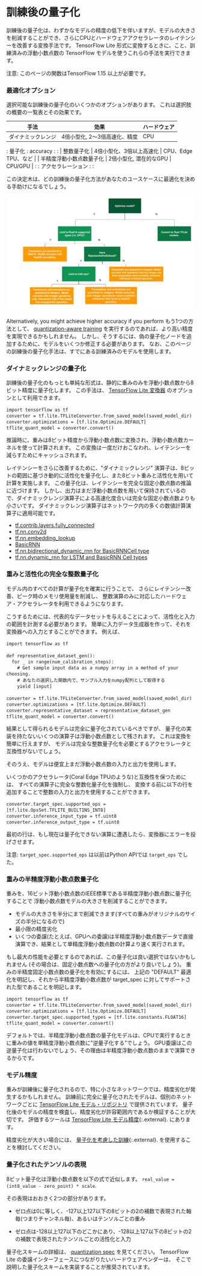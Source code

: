 # 訓練後の量子化

訓練後の量子化は、わずかなモデルの精度の低下を伴いますが、モデルの大きさを削減することができ、さらにCPUとハードウェアアクセラレータのレイテンシーを改善する変換手法です。
TensorFlow Lite 形式に変換するときに、こと、訓練済みの浮動小数点数の TensorFlow モデルを使うこれらの手法を実行できます。

注意: このページの関数はTensorFlow 1.15 以上が必要です。

### 最適化オプション

選択可能な訓練後の量子化のいくつかのオプションがあります。
これは選択肢の概要の一覧表とその効果です。


| 手法                      | 効果                  | ハードウェア            |
| ------------------------- | ------------------------- | ------------------- |
| ダイナミックレンジ         | 4倍小型化, 2～3倍高速化、精度 | CPU                 |
: 量子化                    : accuracy                  :                     :
| 整数量子化                | 4倍小型化、3倍以上高速化   | CPU、Edge TPU、など |
| 半精度浮動小数点数量子化   | 2倍小型化, 潜在的なGPU | CPU/GPU             |
:                           : アクセラレーション              :                     :

この決定木は、どの訓練後の量子化方法があなたのユースケースに最適化を決める手助けになるでしょう。

![post-training optimization options](images/optimization.jpg)

Alternatively, you might achieve higher accuracy if you perform
もう1つの方法として、
[quantization-aware training](
https://github.com/tensorflow/tensorflow/tree/r1.14/tensorflow/contrib/quantize) 
を実行するのであれば、より高い精度を実現できるかもしれません。
しかし、そうするには、偽の量子化ノードを追加するために、モデルをいくつか修正する必要があります。
なお、このページの訓練後の量子化手法は、すでにある訓練済みのモデルを使用します。

### ダイナミックレンジの量子化

訓練後の量子化のもっとも単純な形式は、静的に重みのみを浮動小数点数から8ビット精度に量子化します。
この手法は、
[TensorFlow Lite 変換器](../convert/) のオプションとして利用できます。

```
import tensorflow as tf
converter = tf.lite.TFLiteConverter.from_saved_model(saved_model_dir)
converter.optimizations = [tf.lite.Optimize.DEFAULT]
tflite_quant_model = converter.convert()
```

推論時に、重みは8ビット精度から浮動小数点数に変換され、浮動小数点数カーネルを使って計算されます。
この変換は一度だけおこなわれ、レイテンシーを減らすためにキャッシュされます。

レイテンシーをさらに改善するために、"ダイナミックレンジ" 演算子は、8ビットの範囲に基づき動的に活性化を量子化し、また8ビット重みと活性化を用いて計算を実施します。
この量子化は、レイテンシーを完全な固定小数点数の推論に近づけます。
しかし、出力はまだ浮動小数点数を用いて保持されているので、ダイナミックレンジ演算子による高速化度合いは完全な固定小数点数よりも小さいです。
ダイナミックレンジ演算子はネットワーク内の多くの数値計算演算子に適用可能です。

*  [tf.contrib.layers.fully_connected](https://www.tensorflow.org/api_docs/python/tf/contrib/layers/fully_connected)
*  [tf.nn.conv2d](https://www.tensorflow.org/api_docs/python/tf/nn/conv2d)
*  [tf.nn.embedding_lookup](https://www.tensorflow.org/api_docs/python/tf/nn/embedding_lookup)
*  [BasicRNN](https://www.tensorflow.org/api_docs/python/tf/contrib/rnn/BasicRNNCell)
*  [tf.nn.bidirectional_dynamic_rnn for BasicRNNCell type](https://www.tensorflow.org/api_docs/python/tf/nn/bidirectional_dynamic_rnn)
*  [tf.nn.dynamic_rnn for LSTM and BasicRNN Cell types](https://www.tensorflow.org/api_docs/python/tf/nn/dynamic_rnn)

### 重みと活性化の完全な整数量子化

モデル内のすべての計算が量子化を確実に行うことで、
さらにレイテンシー改善、ピーク時のメモリ使用量を削減し、
整数演算のみに対応したハードウェア・アクセラレータを利用できるようになります。

こうするためには、代表的なデータセットを与えることによって、活性化と入力の範囲を計測する必要があります。
簡単に入力データ生成器を作って、それを変換器への入力とすることができます。
例えば、

```
import tensorflow as tf

def representative_dataset_gen():
  for _ in range(num_calibration_steps):
    # Get sample input data as a numpy array in a method of your choosing.
    # あなたの選択した関数内で、サンプル入力をnumpy配列として取得する
    yield [input]

converter = tf.lite.TFLiteConverter.from_saved_model(saved_model_dir)
converter.optimizations = [tf.lite.Optimize.DEFAULT]
converter.representative_dataset = representative_dataset_gen
tflite_quant_model = converter.convert()
```

結果として得られるモデルは完全に量子化されているべきですが、
量子化の実装を持たないいくつの演算子は浮動小数点数として残されます。
これは変換を簡単に行えますが、
モデルは完全な整数量子化を必要とするアクセラレータと互換性がないでしょう。

そのうえ、モデルは便宜上まだ浮動小数点数の入力と出力を使用します。

いくつかのアクセラレータ(Coral Edge TPUのような)と互換性を保つためには、
すべての演算子に完全な整数化量子化を強制し、
変換する前に以下の行を追加することで整数の入力と出力を使用することができます。

```
converter.target_spec.supported_ops = [tf.lite.OpsSet.TFLITE_BUILTINS_INT8]
converter.inference_input_type = tf.uint8
converter.inference_output_type = tf.uint8
```

最初の行は、もし現在は量子化できない演算に遭遇したら、変換器にエラーを投げさせます。

注意: `target_spec.supported_ops` は以前はPython APIでは `target_ops` でした。

### 重みの半精度浮動小数点数量子化

重みを、16ビット浮動小数点数のIEEE標準である半精度浮動小数点数に量子化することで
浮動小数点数モデルの大きさを削減することができます。

* モデルの大きさを半分にまで削減できます(すべての重みがオリジナルのサイズの半分になるので)
* 最小限の精度劣化
* いくつの委譲(たとえば、GPUへの委譲)は半精度浮動小数点数データで直接演算でき、結果として単精度浮動小数点数の計算より速く実行されます。

もし最大の性能を必要とするのであれば、この量子化は良い選択ではないかもしれません
(その場合は、固定小数点数への量子化の方がより良いでしょう)。
重みの半精度固定小数点数の量子化を有効にするには、
上記の "DEFAULT" 最適化を明記し、それから半精度浮動小数点数が target_spec に対してサポートされた型であることを明記します。

```
import tensorflow as tf
converter = tf.lite.TFLiteConverter.from_saved_model(saved_model_dir)
converter.optimizations = [tf.lite.Optimize.DEFAULT]
converter.target_spec.supported_types = [tf.lite.constants.FLOAT16]
tflite_quant_model = converter.convert()
```

デフォルトでは、半精度浮動小数点数の量子化モデルは、CPUで実行するときに重みの値を単精度浮動小数点数に"逆量子化する"でしょう。
GPU委譲はこの逆量子化は行わないでしょう、その理由は半精度浮動小数点数のままで演算できるからです。

### モデル精度

重みが訓練後に量子化されるので、特に小さなネットワークでは、精度劣化が発生するかもしれません。
訓練前に完全に量子化されたモデルは、個別のネットワークごとに
[TensorFlow Lite モデル・リポジトリ](../models/) で提供されています。
量子化後のモデルの精度を検査し、精度劣化が許容範囲内であるか検証することが大切です。
評価するツールは
[TensorFlow Lite モデル精度](https://github.com/tensorflow/tensorflow/blob/master/tensorflow/lite/tools/accuracy/ilsvrc/README.md){:.external}.
にあります。

精度劣化が大きい場合には、
[量子化を考慮した訓練](https://github.com/tensorflow/tensorflow/tree/r1.13/tensorflow/contrib/quantize){:.external}.
を使用することを検討してください。

### 量子化されたテンソルの表現

8ビット量子化は浮動小数点数を以下の式で近似します。
`real_value = (int8_value - zero_point) * scale`.

その表現はおおきく2つの部分があります。

* ゼロ点は0に等しく、-127以上127以下の8ビットの2の補数で表現された軸毎(つまりチャンネル毎)、あるいはテンソルごとの重み

* ゼロ点は-128以上127以下のどこかにあり、-128以上127以下の8ビットの2の補数で表現されたテンソルごとの活性化と入力

量子化スキームの詳細は、
[quantization spec](./quantization_spec.md) を見てください。
TensorFlow Lite の委譲インターフェースにつながりたいハードウェアベンダーは、
そこで説明した量子化スキームを実装することが推奨されています。
